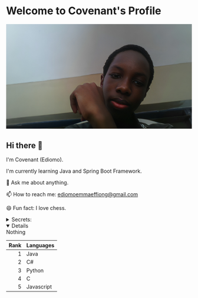 # Welcome to Covenant's Profile

<picture>
 <source media="(prefers-color-scheme: dark)" srcset="https://raw.githubusercontent.com/ediomoeffiong/ediomoeffiong/main/E.jpg">
 <source media="(prefers-color-scheme: light)" srcset="https://raw.githubusercontent.com/ediomoeffiong/ediomoeffiong/main/E.jpg">
 <img alt="A picture of Ediomo Effiong (Covenant)" src="https://raw.githubusercontent.com/ediomoeffiong/ediomoeffiong/main/E.jpg">
</picture>

## Hi there 👋

I'm Covenant (Ediomo).

I'm currently learning Java and Spring Boot Framework.

💬 Ask me about anything.

📫 How to reach me: ediomoemmaeffiong@gmail.com

😄 Fun fact: I love chess.

<details>
<summary>Secrets: </summary>
Nothing to see here 😅
</details>

<details open>Nothing</details>

| Rank | Languages                        |
|-----:|----------------------------------|
|     1| Java                             |
|     2| C#                               |
|     3| Python                           |
|     4| C                                |
|     5| Javascript                       |
